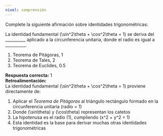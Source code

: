 ```yaml
---
nivel: comprensión
---
```


Complete la siguiente afirmación sobre identidades trigonométricas:

La identidad fundamental \(\sin^2\theta + \cos^2\theta = 1\) se deriva del __________ aplicado a la circunferencia unitaria, donde el radio es igual a __________.

1. Teorema de Pitágoras, 1  
2. Teorema de Tales, 2  
3. Teorema de Euclides, 0.5  

**Respuesta correcta:** 1  
**Retroalimentación:**  
La identidad fundamental \(\sin^2\theta + \cos^2\theta = 1\) proviene directamente de:  
1. Aplicar el *Teorema de Pitágoras* al triángulo rectángulo formado en la circunferencia unitaria (radio = 1)  
2. Donde \(\sin\theta\) y \(\cos\theta\) representan los catetos  
3. La hipotenusa es el radio (1), cumpliendo \(x^2 + y^2 = 1\)  
4. Esta identidad es la base para derivar muchas otras identidades trigonométricas
